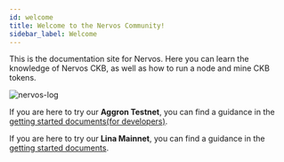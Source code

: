 ```yaml
---
id: welcome
title: Welcome to the Nervos Community!
sidebar_label: Welcome
---
```


This is the documentation site for Nervos. Here you can learn the knowledge of Nervos CKB, as well as how to run a node and mine CKB tokens.

![nervos-log](assets/nervos-logo-title.svg)

If you are here to try our **Aggron Testnet**, you can find a guidance in the [getting started documents(for developers)](../getting-started(developers)/introduction).

If you are here to try our **Lina Mainnet**, you can find a guidance in the [getting started documents](../getting-started/introduction).

